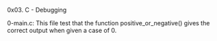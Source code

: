 0x03. C - Debugging

0-main.c: This file test that the function positive_or_negative() gives the correct output when given a case of 0.
